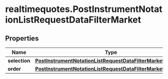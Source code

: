 # realtimequotes.PostInstrumentNotationListRequestDataFilterMarket

## Properties

Name | Type | Description | Notes
------------ | ------------- | ------------- | -------------
**selection** | [**PostInstrumentNotationListRequestDataFilterMarketSelection**](PostInstrumentNotationListRequestDataFilterMarketSelection.md) |  | [optional] 
**order** | [**PostInstrumentNotationListRequestDataFilterMarketOrder**](PostInstrumentNotationListRequestDataFilterMarketOrder.md) |  | [optional] 


